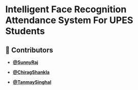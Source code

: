 # Intelligent Face Recognition Attendance System For UPES Students

## 👥 Contributors


- **[@SunnyRaj](https://github.com/sunnyraj5555)**

- **[@ChiragShankla](https://github.com/ChiragSankhla1902)**

- **[@TanmaySinghal](https://github.com/tanm05)**
